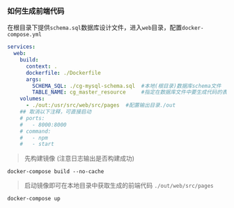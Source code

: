 ### 如何生成前端代码
在根目录下提供`schema.sql`数据库设计文件，进入`web`目录，配置`docker-compose.yml`
```yaml
services:
  web:
    build:
      context: .
      dockerfile: ./Dockerfile
      args:
        SCHEMA_SQL: ./cg-mysql-schema.sql  #本地(根目录)数据库schema文件
        TABLE_NAME: cg_master_resource     #指定在数据库文件中要生成代码的表名
    volumes: 
      - ./out:/usr/src/web/src/pages  #配置输出目录./out
    ## 取消以下注释，可直接启动
    # ports:
    #   - 8000:8000
    # command: 
    #   - npm 
    #   - start      
```

> 先构建镜像 (注意日志输出是否构建成功)
```shell
docker-compose build --no-cache
```
>
> 启动镜像即可在本地目录中获取生成的前端代码 `./out/web/src/pages`
```shell
docker-compose up
```
